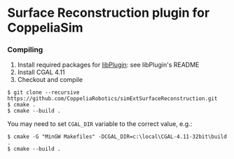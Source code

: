 # Surface Reconstruction plugin for CoppeliaSim

### Compiling

1. Install required packages for [libPlugin](https://github.com/CoppeliaRobotics/libPlugin): see libPlugin's README
2. Install CGAL 4.11
3. Checkout and compile
```text
$ git clone --recursive https://github.com/CoppeliaRobotics/simExtSurfaceReconstruction.git
$ cmake .
$ cmake --build .
```
You may need to set `CGAL_DIR` variable to the correct value, e.g.:
```text
$ cmake -G "MinGW Makefiles" -DCGAL_DIR=c:\local\CGAL-4.11-32bit\build .
$ cmake --build .
```
